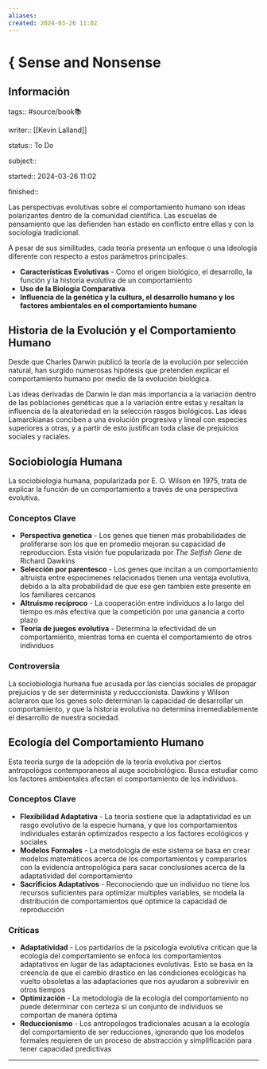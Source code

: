 ```yaml
---
aliases: 
created: 2024-03-26 11:02
---
```

# { Sense and Nonsense
## Información
tags:: #source/book📚 

writer:: [[Kevin Lalland]]

status:: To Do

subject::

started:: 2024-03-26 11:02

finished::

Las perspectivas evolutivas sobre el comportamiento humano son ideas polarizantes dentro de la comunidad científica. Las escuelas de pensamiento que las defienden han estado en conflicto entre ellas y con la sociología tradicional.

A pesar de sus similitudes, cada teoría presenta un enfoque o una ideología diferente con respecto a estos parámetros principales:
- **Características Evolutivas** - Como el origen biológico, el desarrollo, la función y la historia evolutiva de un comportamiento
- **Uso de la Biología Comparativa**
- **Influencia de la genética y la cultura, el desarrollo humano y los factores ambientales en el comportamiento humano**

## Historia de la Evolución y el Comportamiento Humano
Desde que Charles Darwin publicó la teoría de la evolución por selección natural, han surgido numerosas hipótesis que pretenden explicar el comportamiento humano por medio de la evolución biológica. 

Las ideas derivadas de Darwin le dan más importancia a la variación dentro de las poblaciones genéticas que a la variación entre estas y resaltan la influencia de la aleatoriedad en la selección rasgos biológicos. Las ideas Lamarckianas conciben a una evolución progresiva y lineal con especies superiores a otras, y a partir de esto justifican toda clase de prejuicios sociales y raciales.

## Sociobiología Humana
La sociobiologia humana, popularizada por E. O. Wilson en 1975, trata de explicar la función de un comportamiento a través de una perspectiva evolutiva.

### Conceptos Clave
- **Perspectiva genetica** - Los genes que tienen más probabilidades de proliferarse son los que en promedio mejoran su capacidad de reproduccion. Esta visión fue popularizada por *The Selfish Gene* de Richard Dawkins
- **Selección por parentesco** - Los genes que incitan a un comportamiento altruista entre especimenes relacionados tienen una ventaja evolutiva, debido a la alta probabilidad de que ese gen tambien este presente en los familiares cercanos
- **Altruismo recíproco** - La cooperación entre individuos a lo largo del tiempo es más efectiva que la competición por una ganancia a corto plazo
- **Teoría de juegos evolutiva** - Determina la efectividad de un comportamiento, mientras toma en cuenta el comportamiento de otros individuos

### Controversia
La sociobiologia humana fue acusada por las ciencias sociales de propagar prejuicios y de ser determinista y reducccionista. Dawkins y Wilson aclararon que los genes solo determinan la capacidad de desarrollar un comportamiento, y que la historia evolutiva no determina irremediablemente el desarrollo de nuestra sociedad.

## Ecología del Comportamiento Humano
Esta teoría surge de la adopción de la teoría evolutiva por ciertos antropológos contemporaneos al auge sociobiológico. Busca estudiar como los factores ambientales afectan el comportamiento de los individuos.

### Conceptos Clave
- **Flexibilidad Adaptativa** - La teoría sostiene que la adaptatividad es un rasgo evolutivo de la especie humana, y que los comportamientos individuales estarán optimizados respecto a los factores ecológicos y sociales
- **Modelos Formales** - La metodología de este sistema se basa en crear modelos matemáticos acerca de los comportamientos y compararlos con la evidencia antropológica para sacar conclusiones acerca de la adaptatividad del comportamiento
- **Sacrificios Adaptativos** - Reconociendo que un individuo no tiene los recursos suficientes para optimizar multiples variables, se modela la distribución de comportamientos que optimice la capacidad de reproducción

### Críticas
- **Adaptatividad** - Los partidarios de la psicología evolutiva critican que la ecología del comportamiento se enfoca los comportamientos adaptativos en lugar de las adaptaciones evolutivas. Esto se basa en la creencía de que el cambio drastico en las condiciones ecológicas ha vuelto obsoletas a las adaptaciones que nos ayudaron a sobrevivir en otros tiempos
- **Optimización** - La metodología de la ecología del comportamiento no puede determinar con certeza si un conjunto de individuos se comportan de manera óptima
- **Reduccionismo** - Los antropologos tradicionales acusan a la ecología del comportamiento de ser reducciones, ignorando que los modelos formales requieren de un proceso de abstracción y simplificación para tener capacidad predictivas
___

